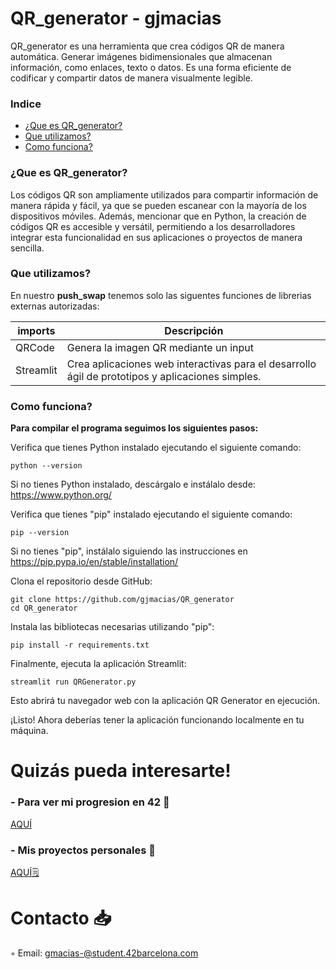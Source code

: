 # QR_generator - gjmacias
QR_generator es una herramienta que crea códigos QR de manera automática. Generar imágenes bidimensionales que almacenan información, como enlaces, texto o datos. Es una forma eficiente de codificar y compartir datos de manera visualmente legible.

### Indice
* [¿Que es QR_generator?](#que-es-qrgenerator)
* [Que utilizamos?](#que-utilizamos)
* [Como funciona?](#como-funciona)

### ¿Que es QR_generator?
Los códigos QR son ampliamente utilizados para compartir información de manera rápida y fácil, ya que se pueden escanear con la mayoría de los dispositivos móviles. Además, mencionar que en Python, la creación de códigos QR es accesible y versátil, permitiendo a los desarrolladores integrar esta funcionalidad en sus aplicaciones o proyectos de manera sencilla.

### Que utilizamos?
En nuestro **push_swap** tenemos solo las siguentes funciones de librerias externas autorizadas:

| imports  | Descripción								 	|
|-------|-----------------------------------------------------------------------------------|
| QRCode | Genera la imagen QR mediante un input						|
| Streamlit | Crea aplicaciones web interactivas para el desarrollo ágil de prototipos y aplicaciones simples.				|

### Como funciona?

**Para compilar el programa seguimos los siguientes pasos:**

Verifica que tienes Python instalado ejecutando el siguiente comando:

	python --version
Si no tienes Python instalado, descárgalo e instálalo desde: https://www.python.org/

Verifica que tienes "pip" instalado ejecutando el siguiente comando:

	pip --version
Si no tienes "pip", instálalo siguiendo las instrucciones en https://pip.pypa.io/en/stable/installation/

Clona el repositorio desde GitHub:

	git clone https://github.com/gjmacias/QR_generator
	cd QR_generator
Instala las bibliotecas necesarias utilizando "pip":

	pip install -r requirements.txt
Finalmente, ejecuta la aplicación Streamlit:

	streamlit run QRGenerator.py
Esto abrirá tu navegador web con la aplicación QR Generator en ejecución.

¡Listo! Ahora deberías tener la aplicación funcionando localmente en tu máquina.

# Quizás pueda interesarte!

### - Para ver mi progresion en 42 🌠
[AQUÍ](https://github.com/gjmacias/42BCN)

### - Mis proyectos personales 🧐
[AQUÍ🗒️](https://github.com/gjmacias/autoproyectos)

# Contacto 📥

◦ Email: gmacias-@student.42barcelona.com
